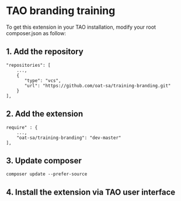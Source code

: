 # TAO branding training

To get this extension in your TAO installation, modify your root composer.json as follow:

## 1. Add the repository
```
"repositories": [
    ...,
    {
       "type": "vcs",
       "url": "https://github.com/oat-sa/training-branding.git"
    }
],

```

## 2. Add the extension
```
require" : {
    ...,
    "oat-sa/training-branding": "dev-master"
],

```

## 3. Update composer
```
composer update --prefer-source
```

## 4. Install the extension via TAO user interface

